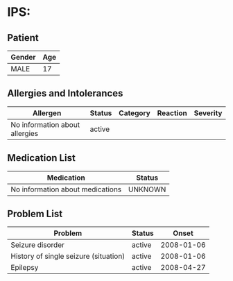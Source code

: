 # IPS:

## Patient

|Gender|Age|
|---|---|
|MALE|17|

## Allergies and Intolerances

|Allergen|Status|Category|Reaction|Severity|
|---|---|---|---|---|
|No information about allergies|active||||

## Medication List

|Medication|Status|
|---|---|
|No information about medications|UNKNOWN|

## Problem List

|Problem|Status|Onset|
|---|---|---|
|Seizure disorder|active|2008-01-06|
|History of single seizure (situation)|active|2008-01-06|
|Epilepsy|active|2008-04-27|
